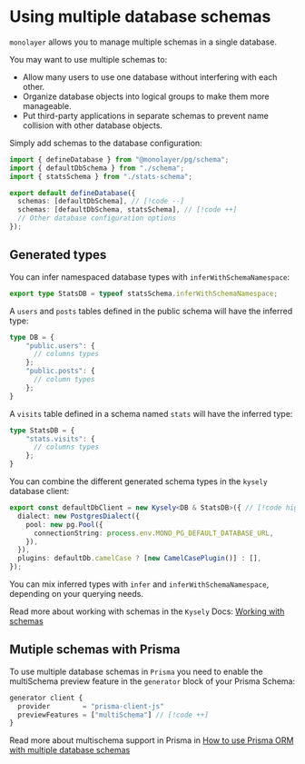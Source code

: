 # Using multiple database schemas

`monolayer` allows you to manage multiple schemas in a single database.

You may want to use multiple schemas to:

- Allow many users to use one database without interfering with each other.
- Organize database objects into logical groups to make them more manageable.
- Put third-party applications in separate schemas to prevent name collision with other database objects.

Simply add schemas to the database configuration:

```ts
import { defineDatabase } from "@monolayer/pg/schema";
import { defaultDbSchema } from "./schema";
import { statsSchema } from "./stats-schema";

export default defineDatabase({
  schemas: [defaultDbSchema], // [!code --]
  schemas: [defaultDbSchema, statsSchema], // [!code ++]
  // Other database configuration options
});
```

## Generated types

You can infer namespaced database types with `inferWithSchemaNamespace`:

```ts
export type StatsDB = typeof statsSchema.inferWithSchemaNamespace;
```

A `users` and `posts` tables defined in the public schema will have the inferred type:

```ts
type DB = {
    "public.users": {
      // columns types
    };
    "public.posts": {
      // column types
    };
}
```

A `visits` table defined in a schema named `stats` will have the inferred type:

```ts
type StatsDB = {
    "stats.visits": {
      // columns types
    };
}
```

You can combine the different generated schema types in the `kysely` database client:

```ts
export const defaultDbClient = new Kysely<DB & StatsDB>({ // [!code highlight]
  dialect: new PostgresDialect({
    pool: new pg.Pool({
      connectionString: process.env.MONO_PG_DEFAULT_DATABASE_URL,
    }),
  }),
  plugins: defaultDb.camelCase ? [new CamelCasePlugin()] : [],
});
```

You can mix inferred types with `infer` and `inferWithSchemaNamespace`, depending on your querying needs.

Read more about working with schemas in the `Kysely` Docs: [Working with schemas](https://kysely.dev/docs/recipes/schemas)

## Mutiple schemas with Prisma

To use multiple database schemas in `Prisma` you need to enable the multiSchema preview feature in the `generator` block of your Prisma Schema:

```ts
generator client {
  provider        = "prisma-client-js"
  previewFeatures = ["multiSchema"] // [!code ++]
}
```

Read more about multischema support in Prisma in [How to use Prisma ORM with multiple database schemas](https://www.prisma.io/docs/orm/prisma-schema/data-model/multi-schema)

